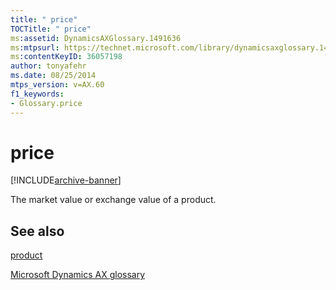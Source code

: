 ```yaml
---
title: " price"
TOCTitle: " price"
ms:assetid: DynamicsAXGlossary.1491636
ms:mtpsurl: https://technet.microsoft.com/library/dynamicsaxglossary.1491636(v=AX.60)
ms:contentKeyID: 36057198
author: tonyafehr
ms.date: 08/25/2014
mtps_version: v=AX.60
f1_keywords:
- Glossary.price
---
```


# price


[!INCLUDE[archive-banner](includes/archive-banner.md)]

The market value or exchange value of a product.

## See also

[product](product.md)

[Microsoft Dynamics AX glossary](glossary/microsoft-dynamics-ax-glossary.md)

  


